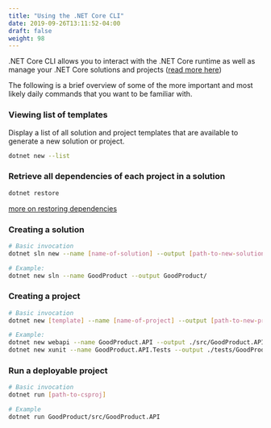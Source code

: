 ```yaml
---
title: "Using the .NET Core CLI"
date: 2019-09-26T13:11:52-04:00
draft: false
weight: 98
---
```


.NET Core CLI allows you to interact with the .NET Core runtime
as well as manage your .NET Core solutions and projects ([read more here](/getting-started/organizing-code))

The following is a brief overview of some of the more important and most likely daily commands that you want to
be familiar with.

### Viewing list of templates

Display a list of all solution and project templates that are available to generate a new solution or project.

```bash
dotnet new --list
```

### Retrieve all dependencies of each project in a solution

```bash
dotnet restore
```

[more on restoring dependencies](https://docs.microsoft.com/en-us/nuget/concepts/dependency-resolution)

### Creating a solution

```bash
# Basic invocation
dotnet sln new --name [name-of-solution] --output [path-to-new-solution]

# Example:
dotnet new sln --name GoodProduct --output GoodProduct/
```

### Creating a project

```bash
# Basic invocation
dotnet new [template] --name [name-of-project] --output [path-to-new-project]

# Example:
dotnet new webapi --name GoodProduct.API --output ./src/GoodProduct.API
dotnet new xunit --name GoodProduct.API.Tests --output ./tests/GoodProduct.API.Tests
```

### Run a deployable project

```bash
# Basic invocation
dotnet run [path-to-csproj]

# Example
dotnet run GoodProduct/src/GoodProduct.API
```
